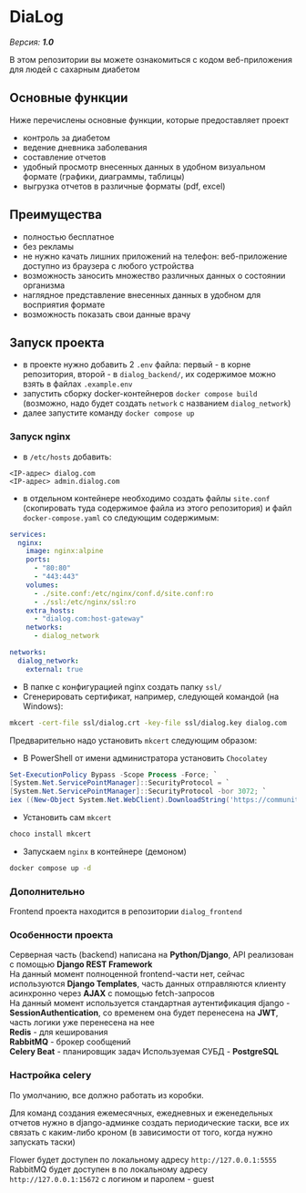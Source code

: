 # DiaLog

_Версия: **1.0**_

В этом репозитории вы можете ознакомиться с кодом веб-приложения для людей с сахарным диабетом

## Основные функции

Ниже перечислены основные функции, которые предоставляет проект

- контроль за диабетом
- ведение дневника заболевания
- составление отчетов 
- удобный просмотр внесенных данных в удобном визуальном формате (графики, диаграммы, таблицы)
- выгрузка отчетов в различные форматы (pdf, excel)

## Преимущества

- полностью бесплатное
- без рекламы
- не нужно качать лишних приложений на телефон: веб-приложение доступно из браузера с любого устройства
- возможность заносить множество различных данных о состоянии организма
- наглядное представление внесенных данных в удобном для восприятия формате
- возможность показать свои данные врачу

## Запуск проекта

- в проекте нужно добавить 2 `.env` файла: первый - в корне репозитория, второй - в `dialog_backend/`, их содержимое можно взять в файлах `.example.env`
- запустить сборку docker-контейнеров `docker compose build` (возможно, надо будет создать `network` с названием `dialog_network`)
- далее запустите команду `docker compose up`

### Запуск nginx
- в `/etc/hosts` добавить:
```text
<IP-адрес> dialog.com
<IP-адрес> admin.dialog.com
```
- в отдельном контейнере необходимо создать файлы `site.conf` (скопировать туда содержимое файла из этого репозитория) и файл `docker-compose.yaml` со следующим содержимым:

```yaml
services:
  nginx:
    image: nginx:alpine
    ports:
      - "80:80"
      - "443:443"
    volumes:
      - ./site.conf:/etc/nginx/conf.d/site.conf:ro
      - ./ssl:/etc/nginx/ssl:ro
    extra_hosts:
      - "dialog.com:host-gateway"
    networks:
      - dialog_network

networks:
  dialog_network:
    external: true
```

- В папке с конфигурацией nginx создать папку `ssl/`
- Сгенерировать сертификат, например, следующей командой (на Windows):
```bash
mkcert -cert-file ssl/dialog.crt -key-file ssl/dialog.key dialog.com
```

Предварительно надо установить `mkcert` следующим образом:
- В PowerShell от имени администратора установить `Chocolatey`
```powershell
Set-ExecutionPolicy Bypass -Scope Process -Force; `
[System.Net.ServicePointManager]::SecurityProtocol = `
[System.Net.ServicePointManager]::SecurityProtocol -bor 3072; `
iex ((New-Object System.Net.WebClient).DownloadString('https://community.chocolatey.org/install.ps1'))
```
- Установить сам `mkcert`
```powershell
choco install mkcert 
```

- Запускаем `nginx` в контейнере (демоном)
```bash
docker compose up -d
```

### Дополнительно

Frontend проекта находится в репозитории `dialog_frontend`

### Особенности проекта

Серверная часть (backend) написана на **Python/Django**, API реализован с помощью **Django REST Framework**  
На данный момент полноценной frontend-части нет, сейчас используются **Django Templates**, часть данных отправляются клиенту асинхронно через **AJAX** с помощью fetch-запросов  
На данный момент используется стандартная аутентификация django - **SessionAuthentication**, со временем она будет перенесена на **JWT**, часть логики уже перенесена на нее  
**Redis** - для кеширования  
**RabbitMQ** - брокер сообщений  
**Celery Beat** - планировщик задач
Используемая СУБД - **PostgreSQL**

### Настройка celery

По умолчанию, все должно работать из коробки.

Для команд создания ежемесячных, ежедневных и еженедельных отчетов нужно в django-админке создать периодические таски, все их связать с каким-либо кроном (в зависимости от того, когда нужно запускать таски)

Flower будет доступен по локальному адресу `http://127.0.0.1:5555`
RabbitMQ будет доступен в по локальному адресу `http://127.0.0.1:15672` с логином и паролем - guest
